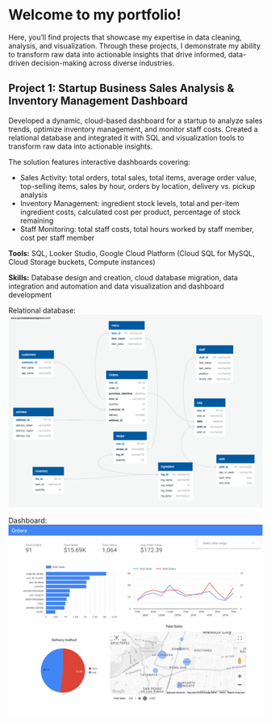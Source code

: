 # Welcome to my portfolio! 

Here, you’ll find projects that showcase my expertise in data cleaning, analysis, and visualization. Through these projects, I demonstrate my ability to transform raw data into actionable insights that drive informed, data-driven decision-making across diverse industries.

## Project 1: Startup Business Sales Analysis & Inventory Management Dashboard

Developed a dynamic, cloud-based dashboard for a startup to analyze sales trends, optimize inventory management, and monitor staff costs. Created a relational database and integrated it with SQL and visualization tools to transform raw data into actionable insights.

The solution features interactive dashboards covering:

- Sales Activity: total orders, total sales, total items, average order value, top-selling items, sales by hour, orders by location, delivery vs. pickup analysis
- Inventory Management: ingredient stock levels, total and per-item ingredient costs, calculated cost per product, percentage of stock remaining
- Staff Monitoring: total staff costs, total hours worked by staff member, cost per staff member

**Tools:** SQL, Looker Studio, Google Cloud Platform (Cloud SQL for MySQL, Cloud Storage buckets, Compute instances)

**Skills:** Database design and creation, cloud database migration, data integration and automation and data visualization and dashboard development

Relational database:
![Dashboard Screenshot](Images/project1_RD.png)

Dashboard:
![Dashboard Screenshot](Images/Project1_dashboard.png)


